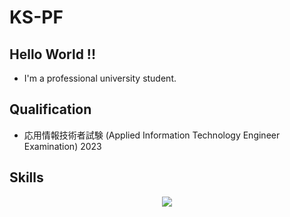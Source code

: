# KS-PF
## Hello World !!

- I'm a professional university student.

## Qualification
- 応用情報技術者試験 (Applied Information Technology Engineer Examination) 2023

## Skills
<p align="center">
  <a href="https://skillicons.dev">
    <img src="https://skillicons.dev/icons?i=git,github,py,django,flask,html,css,bootstrap,js,ts,react,vite,blender,php,sqlite," />
  </a>
</p>

<!---
KS-PF/KS-PF is a ✨ special ✨ repository because its `README.md` (this file) appears on your GitHub profile.
You can click the Preview link to take a look at your changes.
--->
